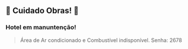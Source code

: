 ## 🚧 Cuidado Obras! 🚧 

### Hotel em manuntenção!

> Área de Ar condicionado e Combustível indisponível.
> Senha: 2678
